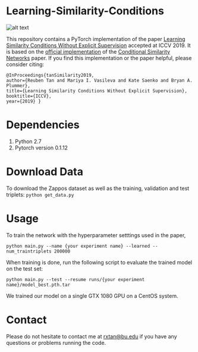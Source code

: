 # Learning-Similarity-Conditions

![alt text](model_figure.png)

This repository contains a PyTorch implementation of the paper [Learning Similarity Conditions Without Explicit Supervision](https://arxiv.org/pdf/1908.08589.pdf) accepted at ICCV 2019. It is based on the [official implementation](https://github.com/andreasveit/conditional-similarity-networks) of the [Conditional Similarity Networks](https://arxiv.org/abs/1603.07810) paper. If you find this implementation or the paper helpful, please consider citing:

    @InProceedings{tanSimilarity2019,
    author={Reuben Tan and Mariya I. Vasileva and Kate Saenko and Bryan A. Plummer},
    title={Learning Similarity Conditions Without Explicit Supervision},
    booktitle={ICCV},
    year={2019} }
    
# Dependencies

1. Python 2.7
2. Pytorch version 0.1.12
   
# Download Data
To download the Zappos dataset as well as the training, validation and test triplets:
`python get_data.py`

# Usage
To train the network with the hyperparameter setttings used in the paper,

`python main.py --name {your experiment name} --learned --num_traintriplets 200000`

When training is done, run the following script to evaluate the trained model on the test set:

`python main.py --test --resume runs/{your experiment name}/model_best.pth.tar`

We trained our model on a single GTX 1080 GPU on a CentOS system.

# Contact
Please do not hesitate to contact me at rxtan@bu.edu if you have any questions or problems running the code.
